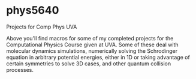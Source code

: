 # phys5640
Projects for Comp Phys UVA

Above you'll find macros for some of my completed projects for the Computational Physics Course given at UVA. Some of these deal with molecular dynamics simulations, numerically solving the Schrodinger equation in arbitrary potential energies, either in 1D or taking advantage of certain symmetries to solve 3D cases, and other quantum collision processes. 
